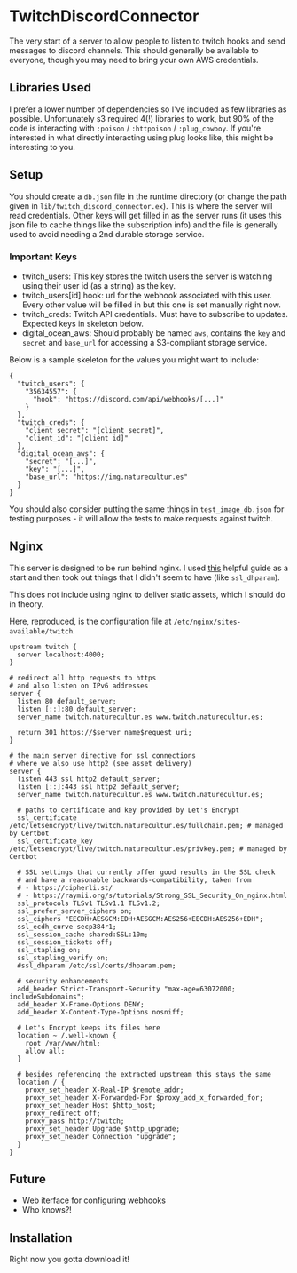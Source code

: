 # TwitchDiscordConnector

The very start of a server to allow people to listen to twitch hooks and send messages to discord channels.
This should generally be available to everyone, though you may need to bring your own AWS credentials.

## Libraries Used

I prefer a lower number of dependencies so I've included as few libraries as possible. Unfortunately s3 required 4(!) libraries to work, but 90% of the code is interacting with `:poison` / `:httpoison` / `:plug_cowboy`. If you're interested in what directly interacting using plug looks like, this might be interesting to you.

## Setup

You should create a `db.json` file in the runtime directory (or change the path given in `lib/twitch_discord_connector.ex`). This is where the server will read credentials. Other keys will get filled in as the server runs (it uses this json file to cache things like the subscription info) and the file is generally used to avoid needing a 2nd durable storage service. 

### Important Keys

- twitch_users: This key stores the twitch users the server is watching using their user id (as a string) as the key.
- twitch_users[id].hook: url for the webhook associated with this user. Every other value will be filled in but this one is set manually right now.
- twitch_creds: Twitch API credentials. Must have to subscribe to updates. Expected keys in skeleton below.
- digital_ocean_aws: Should probably be named `aws`, contains the `key` and `secret` and `base_url` for accessing a S3-compliant storage service.


Below is a sample skeleton for the values you might want to include:
```
{
  "twitch_users": {
    "35634557": {
      "hook": "https://discord.com/api/webhooks/[...]"
    }
  },
  "twitch_creds": {
    "client_secret": "[client secret]",
    "client_id": "[client id]"
  },
  "digital_ocean_aws": {
    "secret": "[...]",
    "key": "[...]",
    "base_url": "https://img.naturecultur.es"
  }
}
```

You should also consider putting the same things in `test_image_db.json` for testing purposes - it will allow the tests to make requests against twitch.

## Nginx

This server is designed to be run behind nginx. I used [this](https://dennisreimann.de/articles/phoenix-nginx-config.html) helpful guide as a start and then took out things that I didn't seem to have (like `ssl_dhparam`).

This does not include using nginx to deliver static assets, which I should do in theory.

Here, reproduced, is the configuration file at `/etc/nginx/sites-available/twitch`.
```
upstream twitch {
  server localhost:4000;
}

# redirect all http requests to https
# and also listen on IPv6 addresses
server {
  listen 80 default_server;
  listen [::]:80 default_server;
  server_name twitch.naturecultur.es www.twitch.naturecultur.es;

  return 301 https://$server_name$request_uri;
}

# the main server directive for ssl connections
# where we also use http2 (see asset delivery)
server {
  listen 443 ssl http2 default_server;
  listen [::]:443 ssl http2 default_server;
  server_name twitch.naturecultur.es www.twitch.naturecultur.es;

  # paths to certificate and key provided by Let's Encrypt
  ssl_certificate /etc/letsencrypt/live/twitch.naturecultur.es/fullchain.pem; # managed by Certbot
  ssl_certificate_key /etc/letsencrypt/live/twitch.naturecultur.es/privkey.pem; # managed by Certbot

  # SSL settings that currently offer good results in the SSL check
  # and have a reasonable backwards-compatibility, taken from
  # - https://cipherli.st/
  # - https://raymii.org/s/tutorials/Strong_SSL_Security_On_nginx.html
  ssl_protocols TLSv1 TLSv1.1 TLSv1.2;
  ssl_prefer_server_ciphers on;
  ssl_ciphers "EECDH+AESGCM:EDH+AESGCM:AES256+EECDH:AES256+EDH";
  ssl_ecdh_curve secp384r1;
  ssl_session_cache shared:SSL:10m;
  ssl_session_tickets off;
  ssl_stapling on;
  ssl_stapling_verify on;
  #ssl_dhparam /etc/ssl/certs/dhparam.pem;

  # security enhancements
  add_header Strict-Transport-Security "max-age=63072000; includeSubdomains";
  add_header X-Frame-Options DENY;
  add_header X-Content-Type-Options nosniff;

  # Let's Encrypt keeps its files here
  location ~ /.well-known {
    root /var/www/html;
    allow all;
  }

  # besides referencing the extracted upstream this stays the same
  location / {
    proxy_set_header X-Real-IP $remote_addr;
    proxy_set_header X-Forwarded-For $proxy_add_x_forwarded_for;
    proxy_set_header Host $http_host;
    proxy_redirect off;
    proxy_pass http://twitch;
    proxy_set_header Upgrade $http_upgrade;
    proxy_set_header Connection "upgrade";
  }
}
```

## Future

- Web iterface for configuring webhooks
- Who knows?!


## Installation

Right now you gotta download it!